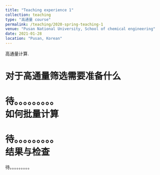 ```yaml
---
title: "Teaching experience 1"
collection: teaching
type: "高通量 course"
permalink: /teaching/2020-spring-teaching-1
venue: "Pusan National University, School of chemical engineering"
date: 2021-01-28
location: "Pusan, Korean"
---
```


高通量计算.

对于高通量筛选需要准备什么
======
待。。。。。。。。。                
如何批量计算
======
待。。。。。。。。。                
结果与检查
======
待。。。。。。。。。            
